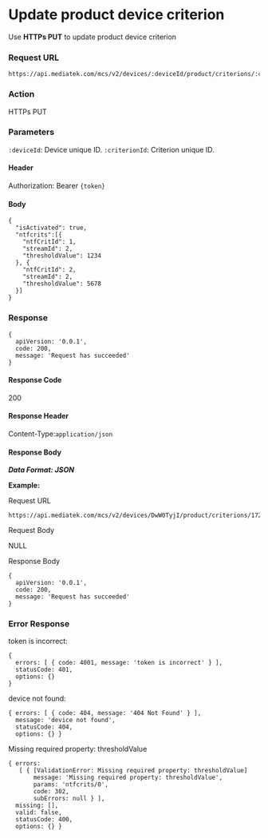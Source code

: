 # Update product device criterion

Use **HTTPs PUT** to update product device criterion

### Request URL

```
https://api.mediatek.com/mcs/v2/devices/:deviceId/product/criterions/:criterionId

```

### Action

HTTPs PUT

### Parameters

`:deviceId`: Device unique ID.
`:criterionId`: Criterion unique ID.

#### Header

Authorization: Bearer `{token}`

#### Body

```
{
  "isActivated": true,
  "ntfcrits":[{
    "ntfCritId": 1,
    "streamId": 2,
    "thresholdValue": 1234
  }, {
    "ntfCritId": 2,
    "streamId": 2,
    "thresholdValue": 5678
  }]
}
```

### Response

```
{
  apiVersion: '0.0.1',
  code: 200,
  message: 'Request has succeeded'
}
```

#### Response Code

200

#### Response Header

Content-Type:`application/json`

#### Response Body

***Data Format: JSON***

**Example:**

Request URL

```
https://api.mediatek.com/mcs/v2/devices/DwW0TyjI/product/criterions/1727
```

Request Body

NULL

Response Body

```
{
  apiVersion: '0.0.1',
  code: 200,
  message: 'Request has succeeded'
}
```

### Error Response

token is incorrect:

```
{
  errors: [ { code: 4001, message: 'token is incorrect' } ],
  statusCode: 401,
  options: {}
}
```

device not found:

```
{ errors: [ { code: 404, message: '404 Not Found' } ],
  message: 'device not found',
  statusCode: 404,
  options: {} }
```

Missing required property: thresholdValue

```
{ errors:
   [ { [ValidationError: Missing required property: thresholdValue]
       message: 'Missing required property: thresholdValue',
       params: 'ntfcrits/0',
       code: 302,
       subErrors: null } ],
  missing: [],
  valid: false,
  statusCode: 400,
  options: {} }
```

